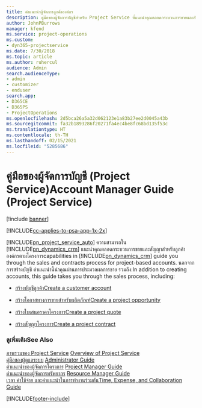 ```yaml
---
title: คำแนะนำผู้จัดการลูกค้าองค์กร
description: คู่มือของผู้จัดการบัญชีสำหรับ Project Service ที่แนะนำคุณตลอดกระบวนการขายและสัญญาสำหรับลูกค้าองค์กรตามโครงการ
author: JohnPBurrows
manager: kfend
ms.service: project-operations
ms.custom:
- dyn365-projectservice
ms.date: 7/30/2018
ms.topic: article
ms.author: ruhercul
audience: Admin
search.audienceType:
- admin
- customizer
- enduser
search.app:
- D365CE
- D365PS
- ProjectOperations
ms.openlocfilehash: 2d5bca26a5a32d062123e1a83b27ee2d0045a43b
ms.sourcegitcommit: fa32b1893286f20271fa4ec4be8fc68bd135f53c
ms.translationtype: HT
ms.contentlocale: th-TH
ms.lasthandoff: 02/15/2021
ms.locfileid: "5285686"
---
```

# <a name="account-manager-guide-project-service"></a><span data-ttu-id="150a3-103">คู่มือของผู้จัดการบัญชี (Project Service)</span><span class="sxs-lookup"><span data-stu-id="150a3-103">Account Manager Guide (Project Service)</span></span>

[!include [banner](../includes/psa-now-project-operations.md)]

[!INCLUDE[cc-applies-to-psa-app-1x-2x](../includes/cc-applies-to-psa-app-1x-2x.md)]

[!INCLUDE[pn_project_service_auto](../includes/pn-project-service-auto.md)] <span data-ttu-id="150a3-104">ความสามารถใน [!INCLUDE[pn_dynamics_crm](../includes/pn-dynamics-crm.md)] แนะนำคุณตลอดกระบวนการขายและสัญญาสำหรับลูกค้าองค์กรตามโครงการ</span><span class="sxs-lookup"><span data-stu-id="150a3-104">capabilities in [!INCLUDE[pn_dynamics_crm](../includes/pn-dynamics-crm.md)] guide you through the sales and contracts process for project-based accounts.</span></span> <span data-ttu-id="150a3-105">นอกจากการสร้างบัญชี คำแนะนำนี้นำคุณผ่านการประมวลผลการขาย รวมถึง:</span><span class="sxs-lookup"><span data-stu-id="150a3-105">In addition to creating accounts, this guide takes you through the sales process, including:</span></span>  
  
-   [<span data-ttu-id="150a3-106">สร้างบัญชีลูกค้า</span><span class="sxs-lookup"><span data-stu-id="150a3-106">Create a customer account</span></span>](../psa/create-customer-account.md)  
  
-   [<span data-ttu-id="150a3-107">สร้างโอกาสทางการขายสำหรับผลิตภัณฑ์</span><span class="sxs-lookup"><span data-stu-id="150a3-107">Create a project opportunity</span></span>](../psa/create-project-opportunity.md)  
  
-   [<span data-ttu-id="150a3-108">สร้างใบเสนอราคาโครงการ</span><span class="sxs-lookup"><span data-stu-id="150a3-108">Create a project quote</span></span>](../psa/create-project-quote.md)  
  
-   [<span data-ttu-id="150a3-109">สร้างสัญญาโครงการ</span><span class="sxs-lookup"><span data-stu-id="150a3-109">Create a project contract</span></span>](../psa/create-project-contract.md)  
  
  
### <a name="see-also"></a><span data-ttu-id="150a3-110">ดูเพิ่มเติม</span><span class="sxs-lookup"><span data-stu-id="150a3-110">See Also</span></span>  
 <span data-ttu-id="150a3-111">[ภาพรวมของ Project Service](../psa/overview.md) </span><span class="sxs-lookup"><span data-stu-id="150a3-111">[Overview of Project Service](../psa/overview.md) </span></span>  
 <span data-ttu-id="150a3-112">[คู่มือของผู้ดูแลระบบ](../psa/admin-guide.md) </span><span class="sxs-lookup"><span data-stu-id="150a3-112">[Administrator Guide](../psa/admin-guide.md) </span></span>  
 <span data-ttu-id="150a3-113">[คำแนะนำของผู้จัดการโครงการ](../psa/project-manager-guide.md) </span><span class="sxs-lookup"><span data-stu-id="150a3-113">[Project Manager Guide](../psa/project-manager-guide.md) </span></span>  
 <span data-ttu-id="150a3-114">[คำแนะนำของผู้จัดการทรัพยากร](../psa/resource-manager-guide.md) </span><span class="sxs-lookup"><span data-stu-id="150a3-114">[Resource Manager Guide](../psa/resource-manager-guide.md) </span></span>  
 [<span data-ttu-id="150a3-115">เวลา ค่าใช้จ่าย และคำแนะนำในการทำงานร่วมกัน</span><span class="sxs-lookup"><span data-stu-id="150a3-115">Time, Expense, and Collaboration Guide</span></span>](../psa/time-expense-collaboration-guide.md)


[!INCLUDE[footer-include](../includes/footer-banner.md)]